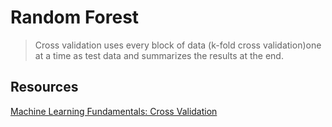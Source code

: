 # Random Forest

> Cross validation uses every block of data (k-fold cross validation)one at a time as test data and summarizes the results at the end.

## Resources

[Machine Learning Fundamentals: Cross Validation](https://www.youtube.com/watch?v=fSytzGwwBVw&feature=youtu.be)

